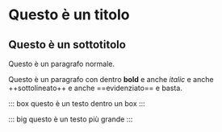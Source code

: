 # Questo è un titolo

## Questo è un sottotitolo

Questo è un paragrafo normale.

Questo è un paragrafo con dentro **bold** e anche *italic* e anche ++sottolineato++ e anche ==evidenziato== e basta.

::: box
questo è un testo dentro un box
:::

::: big
questo è un testo più grande
:::
